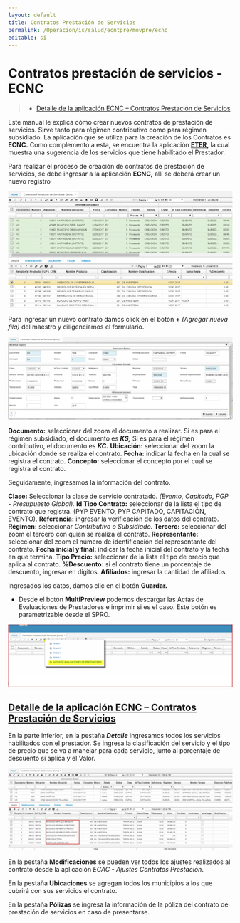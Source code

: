 ```yaml
---
layout: default
title: Contratos Prestación de Servicios
permalink: /Operacion/is/salud/ecntpre/movpre/ecnc
editable: si
---
```


# Contratos prestación de servicios - ECNC

>+ [Detalle de la aplicación ECNC – Contratos Prestación de Servicios](http://docs.oasiscom.com/Operacion/is/salud/ecntpre/movpre/ecnc#detalle-de-la-aplicación-ecnc---contratos-prestación-de-servicios)

Este manual le explica cómo crear nuevos contratos de prestación de servicios.  Sirve tanto para régimen contributivo como para régimen subsidiado.  La aplicación que se utiliza para la creación de los Contratos es **ECNC.**  Como complemento a esta, se encuentra la aplicación [**ETER,**](http://docs.oasiscom.com/Operacion/is/salud/ecntpre/conpre/eter) la cual muestra una sugerencia de los servicios que tiene habilitado el Prestador.

Para realizar el proceso de creación de contratos de prestación de servicios, se debe ingresar a la aplicación **ECNC,** allí se deberá crear un nuevo registro


![](ecnc.png)

Para ingresar un nuevo contrato damos click en el botón **+** _(Agregar nueva fila)_ del maestro y diligenciamos el formulario.  

![](ecnc1.png)

**Documento:** seleccionar del zoom el documento a realizar.  Si es para el régimen subsidiado, el documento es _**KS;**_ Si es para el régimen contributivo, el documento es _**KC.**_
**Ubicación:** seleccionar del zoom la ubicación donde se realiza el contrato.
**Fecha:** indicar la fecha en la cual se registra el contrato.
**Concepto:** seleccionar el concepto por el cual se registra el contrato.

Seguidamente, ingresamos la información del contrato.

**Clase:** Seleccionar la clase de servicio contratado. *(Evento, Capitado, PGP - Presupuesto Global).*
**Id Tipo Contrato:** seleccionar de la lista el tipo de contrato que registra. (PYP EVENTO, PYP CAPITADO, CAPITACIÓN, EVENTO).
**Referencia:** ingresar la verificación de los datos del contrato.
**Régimen:** seleccionar *Contributivo o Subsidiado.*
**Tercero:** seleccionar del zoom el tercero con quien se realiza el contrato.
**Representante:** seleccionar del zoom el número de identificación del representante del contrato.
**Fecha inicial y final:** indicar la fecha inicial del contrato y la fecha en que termina.
**Tipo Precio:** seleccionar de la lista el tipo de precio que aplica al contrato.
**%Descuento:** si el contrato tiene un porcentaje de descuento, ingresar en dígitos.
**Afiliados:** ingresar la cantidad de afiliados.

Ingresados los datos, damos clic en el botón **Guardar.**

* Desde el botón **MultiPreview** podemos descargar las Actas de Evaluaciones de Prestadores e imprimir si es el caso. Este botón es parametrizable desde el SPRO.  

![](ecnc3.png)  


## [Detalle de la aplicación ECNC – Contratos Prestación de Servicios](http://docs.oasiscom.com/Operacion/is/salud/ecntpre/movpre/ecnc#detalle-de-la-aplicación-ecnc---contratos-prestación-de-servicios)

En la parte inferior, en la pestaña **_Detalle_** ingresamos todos los servicios habilitados  con  el prestador. Se ingresa la clasificación del servicio y el tipo de precio que se va a manejar para cada servicio, junto al porcentaje de descuento si aplica y el Valor.  

![](ecnc2.png)

En la pestaña **Modificaciones** se pueden ver todos los ajustes realizados al contrato desde la aplicación _ECAC - Ajustes Contratos Prestación_.  

En la pestaña **Ubicaciones** se agregan todos los municipios a los que cubrirá con sus servicios el contrato.  

En la pestaña **Pólizas** se ingresa la información de la póliza del contrato de prestación de servicios en caso de presentarse.  
